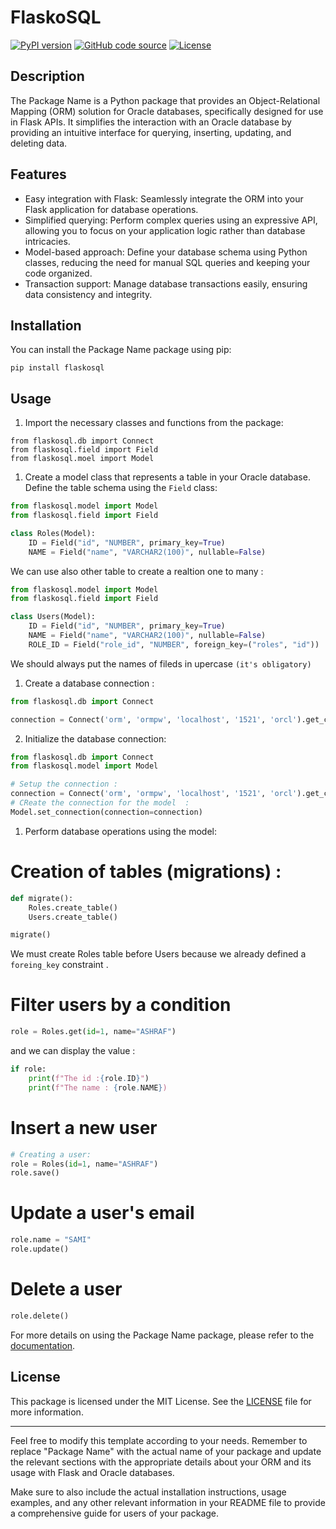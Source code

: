 # FlaskoSQL


[![PyPI version](https://img.shields.io/badge/flaskos-1.2.1-green.svg)](https://pypi.org/project/flaskosql/)
[![GitHub code source](https://img.shields.io/badge/Code-Source-orange.svg)](https://github.com/Ashraf-Khabar/FLASKOSQL)
[![License](https://img.shields.io/badge/License-MIT-blue.svg)](https://opensource.org/licenses/MIT)




Description
-----------

The Package Name is a Python package that provides an Object-Relational Mapping (ORM) solution for Oracle databases, specifically designed for use in Flask APIs. It simplifies the interaction with an Oracle database by providing an intuitive interface for querying, inserting, updating, and deleting data.

Features
--------

-   Easy integration with Flask: Seamlessly integrate the ORM into your Flask application for database operations.
-   Simplified querying: Perform complex queries using an expressive API, allowing you to focus on your application logic rather than database intricacies.
-   Model-based approach: Define your database schema using Python classes, reducing the need for manual SQL queries and keeping your code organized.
-   Transaction support: Manage database transactions easily, ensuring data consistency and integrity.

Installation
------------

You can install the Package Name package using pip:

`pip install flaskosql`

Usage
-----

1.  Import the necessary classes and functions from the package:

`from flaskosql.db import Connect`<br>
`from flaskosql.field import Field`<br>
`from flaskosql.moel import Model`<br>

1.  Create a model class that represents a table in your Oracle database. Define the table schema using the `Field` class:

```py
from flaskosql.model import Model
from flaskosql.field import Field

class Roles(Model):
    ID = Field("id", "NUMBER", primary_key=True)
    NAME = Field("name", "VARCHAR2(100)", nullable=False)
```
We can use also other table to create a realtion one to many : 
```py
from flaskosql.model import Model
from flaskosql.field import Field

class Users(Model):
    ID = Field("id", "NUMBER", primary_key=True)
    NAME = Field("name", "VARCHAR2(100)", nullable=False)
    ROLE_ID = Field("role_id", "NUMBER", foreign_key=("roles", "id"))
```
We should always put the names of fileds in upercase `(it's obligatory)`
1. Create a database connection : 

```py
from flaskosql.db import Connect

connection = Connect('orm', 'ormpw', 'localhost', '1521', 'orcl').get_connection()
```

2. Initialize the database connection:

```py
from flaskosql.db import Connect
from flaskosql.model import Model

# Setup the connection : 
connection = Connect('orm', 'ormpw', 'localhost', '1521', 'orcl').get_connection()
# CReate the connection for the model  :
Model.set_connection(connection=connection)
```
1.  Perform database operations using the model:

# Creation of tables (migrations) : 
```py
def migrate():
    Roles.create_table()
    Users.create_table()

migrate()
```
We must create Roles table before Users because we already defined a `foreing_key` constraint . 

# Filter users by a condition
```py
role = Roles.get(id=1, name="ASHRAF")
```
and we can display the value :
```py
if role:
    print(f"The id :{role.ID}")
    print(f"The name : {role.NAME})
```

# Insert a new user
```py
# Creating a user:
role = Roles(id=1, name="ASHRAF")
role.save()
```

# Update a user's email
```py
role.name = "SAMI"
role.update()
```

# Delete a user
```py
role.delete()
```

For more details on using the Package Name package, please refer to the [documentation](https://link-to-your-documentation/).

License
-------

This package is licensed under the MIT License. See the [LICENSE](https://chat.openai.com/LICENSE) file for more information.

* * * * *

Feel free to modify this template according to your needs. Remember to replace "Package Name" with the actual name of your package and update the relevant sections with the appropriate details about your ORM and its usage with Flask and Oracle databases.

Make sure to also include the actual installation instructions, usage examples, and any other relevant information in your README file to provide a comprehensive guide for users of your package.